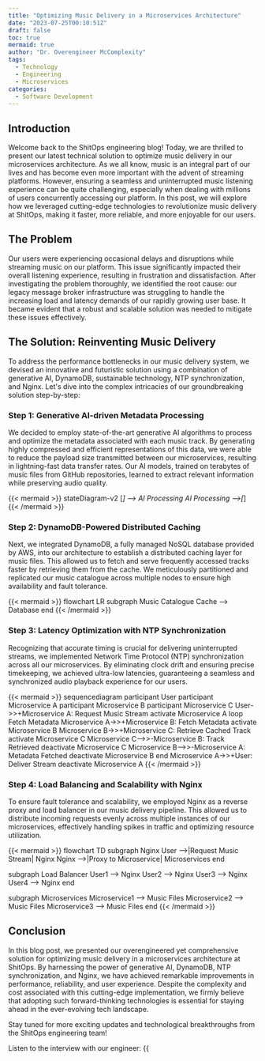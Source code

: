 ```yaml
---
title: "Optimizing Music Delivery in a Microservices Architecture"
date: "2023-07-25T00:10:51Z"
draft: false
toc: true
mermaid: true
author: "Dr. Overengineer McComplexity"
tags:
  - Technology
  - Engineering
  - Microservices
categories:
  - Software Development
---
```


## Introduction

Welcome back to the ShitOps engineering blog! Today, we are thrilled to present our latest technical solution to optimize music delivery in our microservices architecture. As we all know, music is an integral part of our lives and has become even more important with the advent of streaming platforms. However, ensuring a seamless and uninterrupted music listening experience can be quite challenging, especially when dealing with millions of users concurrently accessing our platform. In this post, we will explore how we leveraged cutting-edge technologies to revolutionize music delivery at ShitOps, making it faster, more reliable, and more enjoyable for our users.

## The Problem

Our users were experiencing occasional delays and disruptions while streaming music on our platform. This issue significantly impacted their overall listening experience, resulting in frustration and dissatisfaction. After investigating the problem thoroughly, we identified the root cause: our legacy message broker infrastructure was struggling to handle the increasing load and latency demands of our rapidly growing user base. It became evident that a robust and scalable solution was needed to mitigate these issues effectively.

## The Solution: Reinventing Music Delivery

To address the performance bottlenecks in our music delivery system, we devised an innovative and futuristic solution using a combination of generative AI, DynamoDB, sustainable technology, NTP synchronization, and Nginx. Let's dive into the complex intricacies of our groundbreaking solution step-by-step:

### Step 1: Generative AI-driven Metadata Processing

We decided to employ state-of-the-art generative AI algorithms to process and optimize the metadata associated with each music track. By generating highly compressed and efficient representations of this data, we were able to reduce the payload size transmitted between our microservices, resulting in lightning-fast data transfer rates. Our AI models, trained on terabytes of music files from GitHub repositories, learned to extract relevant information while preserving audio quality.

{{< mermaid >}}
stateDiagram-v2
  [*] --> AI Processing
  AI Processing -->[*]
{{< /mermaid >}}

### Step 2: DynamoDB-Powered Distributed Caching

Next, we integrated DynamoDB, a fully managed NoSQL database provided by AWS, into our architecture to establish a distributed caching layer for music files. This allowed us to fetch and serve frequently accessed tracks faster by retrieving them from the cache. We meticulously partitioned and replicated our music catalogue across multiple nodes to ensure high availability and fault tolerance.

{{< mermaid >}}
flowchart LR
  subgraph Music Catalogue
    Cache --> Database
  end
{{< /mermaid >}}

### Step 3: Latency Optimization with NTP Synchronization

Recognizing that accurate timing is crucial for delivering uninterrupted streams, we implemented Network Time Protocol (NTP) synchronization across all our microservices. By eliminating clock drift and ensuring precise timekeeping, we achieved ultra-low latencies, guaranteeing a seamless and synchronized audio playback experience for our users.

{{< mermaid >}}
sequencediagram
  participant User
  participant Microservice A
  participant Microservice B
  participant Microservice C
  User->>+Microservice A: Request Music Stream
  activate Microservice A
  loop Fetch Metadata
    Microservice A->>+Microservice B: Fetch Metadata
    activate Microservice B
    Microservice B->>+Microservice C: Retrieve Cached Track
    activate Microservice C
    Microservice C-->>-Microservice B: Track Retrieved
    deactivate Microservice C
    Microservice B-->>-Microservice A: Metadata Fetched
    deactivate Microservice B
  end
  Microservice A->>+User: Deliver Stream
  deactivate Microservice A
{{< /mermaid >}}

### Step 4: Load Balancing and Scalability with Nginx

To ensure fault tolerance and scalability, we employed Nginx as a reverse proxy and load balancer in our music delivery pipeline. This allowed us to distribute incoming requests evenly across multiple instances of our microservices, effectively handling spikes in traffic and optimizing resource utilization.

{{< mermaid >}}
flowchart TD
  subgraph Nginx
    User -->|Request Music Stream| Nginx
    Nginx -->|Proxy to Microservice| Microservices
  end
  
  subgraph Load Balancer
    User1 --> Nginx
    User2 --> Nginx
    User3 --> Nginx
    User4 --> Nginx
  end
  
  subgraph Microservices
    Microservice1 --> Music Files
    Microservice2 --> Music Files
    Microservice3 --> Music Files
  end
{{< /mermaid >}}

## Conclusion

In this blog post, we presented our overengineered yet comprehensive solution for optimizing music delivery in a microservices architecture at ShitOps. By harnessing the power of generative AI, DynamoDB, NTP synchronization, and Nginx, we have achieved remarkable improvements in performance, reliability, and user experience. Despite the complexity and cost associated with this cutting-edge implementation, we firmly believe that adopting such forward-thinking technologies is essential for staying ahead in the ever-evolving tech landscape.

Stay tuned for more exciting updates and technological breakthroughs from the ShitOps engineering team!

Listen to the interview with our engineer: {{<audio src="https://s3.chaops.de/shitops/podcasts/optimizing-music-delivery-in-a-microservices-architecture.mp3" class="audio">}}